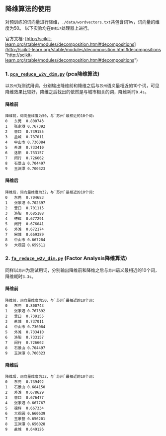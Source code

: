 ## 降维算法的使用
对预训练的词向量进行降维，`./data/wordvectors.txt`共包含词1w，词向量的维度为50。
以下实验均在`8核i7`处理器上进行。

官方文档: [http://scikit-learn.org/stable/modules/decomposition.html#decompositions](http://scikit-learn.org/stable/modules/decomposition.html#decompositions "http://scikit-learn.org/stable/modules/decomposition.html#decompositions")

### 1. [`pca_reduce_w2v_dim.py`](https://github.com/liu-nlper/sklearn-practice/blob/master/sklearn.decomposition/pca_reduce_w2v_dim.py) (pca降维算法)
以`苏州`为测试用词，分别输出降维前和降维之后与`苏州`语义最相近的10个词，可见降维效果比较好，降维之后找出的依然是与城市相关的词，降维耗时`0.4s`。
#### 降维前
    降维前，词向量维度为50，与`苏州`最相近的10个词:
   	0	东莞	0.800743
   	1	张家港	0.767392
   	2	营口	0.739155
   	3	盐城	0.737011
   	4	中山市	0.736084
   	5	外滩	0.733410
   	6	洛阳	0.733157
   	7	闵行	0.726662
   	8	石景山	0.704497
   	9	玉渊潭	0.700323
#### 降维后
    降维后，词向量维度为32，与`苏州`最相近的10个词:
   	0	东莞	0.704683
   	1	张家港	0.702397
   	2	营口	0.701115
   	3	洛阳	0.685188
   	4	德辉	0.677291
   	5	闵行	0.676041
   	6	外滩	0.672174
   	7	宋城	0.669389
   	8	中山市	0.667284
   	9	大观园	0.659511
### 2. [`fa_reduce_w2v_dim.py`](https://github.com/liu-nlper/sklearn-practice/blob/master/sklearn.decomposition/fa_reduce_w2v_dim.py) (Factor Analysis降维算法)
同样以`苏州`为测试用词，分别输出降维前和降维之后与`苏州`语义最相近的10个词，降维耗时`3.3s`。
#### 降维前
    降维前，词向量维度为50，与`苏州`最相近的10个词:
    0	东莞	0.800743
    1	张家港	0.767392
    2	营口	0.739155
    3	盐城	0.737011
    4	中山市	0.736084
    5	外滩	0.733410
    6	洛阳	0.733157
    7	闵行	0.726662
    8	石景山	0.704497
    9	玉渊潭	0.700323
#### 降维后
    降维后，词向量维度为32，与`苏州`最相近的10个词:
    0	东莞	0.739492
    1	石景山	0.684150
    2	外滩	0.678629
    3	营口	0.676477
    4	张家港	0.667767
    5	德辉	0.667334
    6	大观园	0.660639
    7	玉泉营	0.656201
    8	玉渊潭	0.656028
    9	盐城	0.649126

